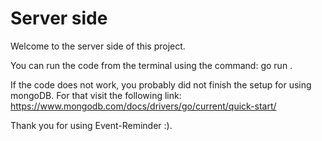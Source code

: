 # Server side

Welcome to the server side of this project.

You can run the code from the terminal using the command: go run .

If the code does not work, you probably did not finish the setup for using mongoDB. For that visit the following link: https://www.mongodb.com/docs/drivers/go/current/quick-start/

Thank you for using Event-Reminder :).